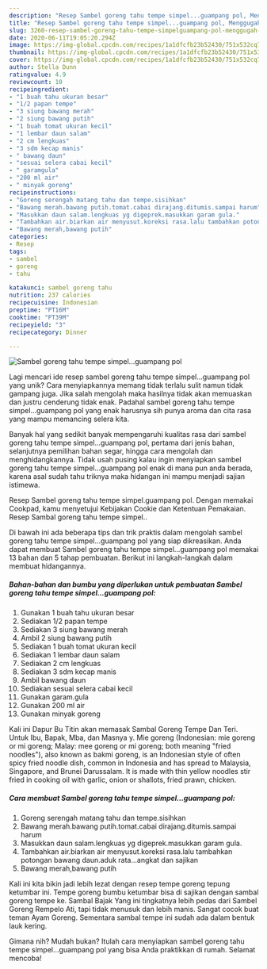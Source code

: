 ```yaml
---
description: "Resep Sambel goreng tahu tempe simpel...guampang pol, Menggugah Selera"
title: "Resep Sambel goreng tahu tempe simpel...guampang pol, Menggugah Selera"
slug: 3260-resep-sambel-goreng-tahu-tempe-simpelguampang-pol-menggugah-selera
date: 2020-06-11T19:05:20.294Z
image: https://img-global.cpcdn.com/recipes/1a1dfcfb23b52430/751x532cq70/sambel-goreng-tahu-tempe-simpelguampang-pol-foto-resep-utama.jpg
thumbnail: https://img-global.cpcdn.com/recipes/1a1dfcfb23b52430/751x532cq70/sambel-goreng-tahu-tempe-simpelguampang-pol-foto-resep-utama.jpg
cover: https://img-global.cpcdn.com/recipes/1a1dfcfb23b52430/751x532cq70/sambel-goreng-tahu-tempe-simpelguampang-pol-foto-resep-utama.jpg
author: Stella Dunn
ratingvalue: 4.9
reviewcount: 10
recipeingredient:
- "1 buah tahu ukuran besar"
- "1/2 papan tempe"
- "3 siung bawang merah"
- "2 siung bawang putih"
- "1 buah tomat ukuran kecil"
- "1 lembar daun salam"
- "2 cm lengkuas"
- "3 sdm kecap manis"
- " bawang daun"
- "sesuai selera cabai kecil"
- " garamgula"
- "200 ml air"
- " minyak goreng"
recipeinstructions:
- "Goreng serengah matang tahu dan tempe.sisihkan"
- "Bawang merah.bawang putih.tomat.cabai dirajang.ditumis.sampai harum"
- "Masukkan daun salam.lengkuas yg digeprek.masukkan garam gula."
- "Tambahkan air.biarkan air menyusut.koreksi rasa.lalu tambahkan potongan bawang daun.aduk rata...angkat dan sajikan"
- "Bawang merah,bawang putih"
categories:
- Resep
tags:
- sambel
- goreng
- tahu

katakunci: sambel goreng tahu 
nutrition: 237 calories
recipecuisine: Indonesian
preptime: "PT16M"
cooktime: "PT39M"
recipeyield: "3"
recipecategory: Dinner

---
```



![Sambel goreng tahu tempe simpel...guampang pol](https://img-global.cpcdn.com/recipes/1a1dfcfb23b52430/751x532cq70/sambel-goreng-tahu-tempe-simpelguampang-pol-foto-resep-utama.jpg)

Lagi mencari ide resep sambel goreng tahu tempe simpel...guampang pol yang unik? Cara menyiapkannya memang tidak terlalu sulit namun tidak gampang juga. Jika salah mengolah maka hasilnya tidak akan memuaskan dan justru cenderung tidak enak. Padahal sambel goreng tahu tempe simpel...guampang pol yang enak harusnya sih punya aroma dan cita rasa yang mampu memancing selera kita.

Banyak hal yang sedikit banyak mempengaruhi kualitas rasa dari sambel goreng tahu tempe simpel...guampang pol, pertama dari jenis bahan, selanjutnya pemilihan bahan segar, hingga cara mengolah dan menghidangkannya. Tidak usah pusing kalau ingin menyiapkan sambel goreng tahu tempe simpel...guampang pol enak di mana pun anda berada, karena asal sudah tahu triknya maka hidangan ini mampu menjadi sajian istimewa.

Resep Sambel goreng tahu tempe simpel.guampang pol. Dengan memakai Cookpad, kamu menyetujui Kebijakan Cookie dan Ketentuan Pemakaian. Resep Sambal goreng tahu tempe simpel..


Di bawah ini ada beberapa tips dan trik praktis dalam mengolah sambel goreng tahu tempe simpel...guampang pol yang siap dikreasikan. Anda dapat membuat Sambel goreng tahu tempe simpel...guampang pol memakai 13 bahan dan 5 tahap pembuatan. Berikut ini langkah-langkah dalam membuat hidangannya.

<!--inarticleads1-->

##### Bahan-bahan dan bumbu yang diperlukan untuk pembuatan Sambel goreng tahu tempe simpel...guampang pol:

1. Gunakan 1 buah tahu ukuran besar
1. Sediakan 1/2 papan tempe
1. Sediakan 3 siung bawang merah
1. Ambil 2 siung bawang putih
1. Sediakan 1 buah tomat ukuran kecil
1. Sediakan 1 lembar daun salam
1. Sediakan 2 cm lengkuas
1. Sediakan 3 sdm kecap manis
1. Ambil  bawang daun
1. Sediakan sesuai selera cabai kecil
1. Gunakan  garam.gula
1. Gunakan 200 ml air
1. Gunakan  minyak goreng


Kali ini Dapur Bu Titin akan memasak Sambal Goreng Tempe Dan Teri. Untuk Ibu, Bapak, Mba, dan Masnya y. Mie goreng (Indonesian: mie goreng or mi goreng; Malay: mee goreng or mi goreng; both meaning &#34;fried noodles&#34;), also known as bakmi goreng, is an Indonesian style of often spicy fried noodle dish, common in Indonesia and has spread to Malaysia, Singapore, and Brunei Darussalam. It is made with thin yellow noodles stir fried in cooking oil with garlic, onion or shallots, fried prawn, chicken. 

<!--inarticleads2-->

##### Cara membuat Sambel goreng tahu tempe simpel...guampang pol:

1. Goreng serengah matang tahu dan tempe.sisihkan
1. Bawang merah.bawang putih.tomat.cabai dirajang.ditumis.sampai harum
1. Masukkan daun salam.lengkuas yg digeprek.masukkan garam gula.
1. Tambahkan air.biarkan air menyusut.koreksi rasa.lalu tambahkan potongan bawang daun.aduk rata...angkat dan sajikan
1. Bawang merah,bawang putih


Kali ini kita bikin jadi lebih lezat dengan resep tempe goreng tepung ketumbar ini. Tempe goreng bumbu ketumbar bisa di sajikan dengan sambal goreng tempe ke. Sambal Bajak Yang ini tingkatnya lebih pedas dari Sambel Goreng Rempelo Ati, tapi tidak menusuk dan lebih manis. Sangat cocok buat teman Ayam Goreng. Sementara sambal tempe ini sudah ada dalam bentuk lauk kering. 

Gimana nih? Mudah bukan? Itulah cara menyiapkan sambel goreng tahu tempe simpel...guampang pol yang bisa Anda praktikkan di rumah. Selamat mencoba!
